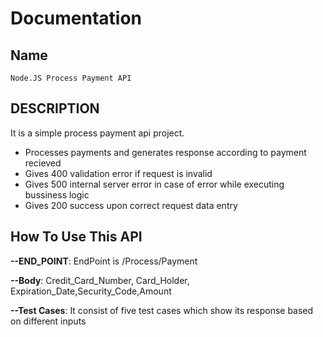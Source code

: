 Documentation
===============================================

## Name

    Node.JS Process Payment API

## DESCRIPTION

It is a simple process payment api project.

* Processes payments and generates response according to payment recieved
* Gives 400 validation error if request is invalid
* Gives 500 internal server error in case of error while executing bussiness logic
* Gives 200 success upon correct request data entry

## How To Use This API

  __--END_POINT__:
      EndPoint is /Process/Payment

  __--Body__:
     Credit_Card_Number, Card_Holder,
        Expiration_Date,Security_Code,Amount

  __--Test Cases__:
      It consist of five test cases which show its response based on different inputs


  





